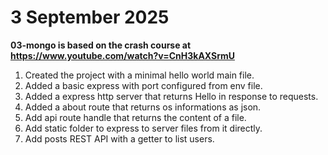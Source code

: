 # 3 September 2025

**03-mongo is based on the crash course at https://www.youtube.com/watch?v=CnH3kAXSrmU**

1. Created the project with a minimal hello world main file.
2. Added a basic express with port configured from env file.
3. Added a express http server that returns Hello in response to requests.
4. Added a about route that returns os informations as json.
5. Add api route handle that returns the content of a file.
6. Add static folder to express to server files from it directly.
7. Add posts REST API with a getter to list users.
